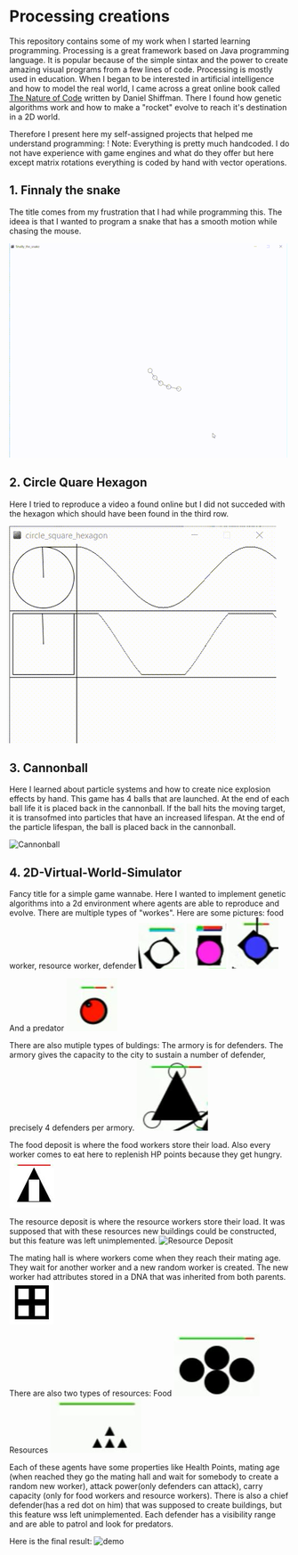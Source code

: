 # Processing creations
This repository contains some of my work when I started learning programming.
Processing is a great framework based on Java programming language. It is popular because of the simple sintax and the power to create amazing visual programs from a few lines of code.
Processing is mostly used in education.
When I began to be interested in artificial intelligence and how to model the real world, I came across a great online book called  [The Nature of Code](http://natureofcode.com/book/introduction/) written by Daniel Shiffman. There I found how genetic algorithms work and how to make a "rocket" evolve to reach it's destination in a 2D world.

Therefore I present here my self-assigned projects that helped me understand programming:
! Note: Everything is pretty much handcoded. I do not have experience with game engines and what do they offer but here except matrix rotations everything is coded by hand with vector operations.

## 1. Finnaly the snake
The title comes from my frustration that I had while programming this.
The ideea is that I wanted to program a snake that has a smooth motion while chasing the mouse.

![Snake chasing mouse](media/ezgif.com-resize.gif)

## 2. Circle Quare Hexagon
Here I tried to reproduce a video a found online but I did not succeded with the hexagon which should have been found in the third row.

![Circle Quare Hexagon](media/ice_video_20170601-132736.gif)

## 3. Cannonball
Here I learned about particle systems and how to create nice explosion effects by hand.
This game has 4 balls that are launched. At the end of each ball life it is placed back in the cannonball.
If the ball hits the moving target, it is transofmed into particles that have an increased lifespan. At the end of the particle lifespan, the ball is placed back in the cannonball.

![Cannonball](media/ice_video_20170601-133413.gif)

## 4. 2D-Virtual-World-Simulator
Fancy title for a simple game wannabe.
Here I wanted to implement genetic algorithms into a 2d environment where agents are able to reproduce and evolve. There are multiple types of "workes". Here are some pictures: food worker, resource worker, defender
![workerFood](media/workerFood.JPG)
![workerResources](media/workerResources.JPG)
![workerDefender](media/workerDefender.JPG)

And a predator
![predator](media/predator.JPG)

There are also mutiple types of buldings:
The armory is for defenders. The armory gives the capacity to the city to sustain a number of defender, precisely 4 defenders per armory.
![Armory](media/armory.JPG)

The food deposit is where the food workers store their load. Also every worker comes to eat here to replenish HP points because they get hungry.
![Food Deposit](media/foodDeposit.JPG)

The resource deposit is where the resource workers store their load. It was supposed that with these resources new buildings could be constructed, but this feature was left unimplemented.
![Resource Deposit](media/resourceDeposit.JPG)

The mating hall is where workers come when they reach their mating age. They wait for another worker and a new random worker is created. The new worker had attributes stored in a DNA that was inherited from both parents.
![Mating hall](media/matingHall.JPG)

There are also two types of resources:
Food
![Food](media/food.JPG)
Resources
![resources](media/resources.JPG)

Each of these agents have some properties like Health Points, mating age (when reached they go the mating hall and wait for somebody to create a random new worker), attack power(only defenders can attack), carry capacity (only for food workers and resource workers).
There is also a chief defender(has a red dot on him) that was supposed to create buildings, but this feature wss left unimplemented.
Each defender has a visibility range and are able to patrol and look for predators.

Here is the final result:
![demo](media/ice_video_20170601-135839.gif)


